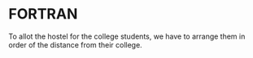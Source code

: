 # FORTRAN

To allot the hostel for the college students, we have to arrange them in order of the distance from their college.
